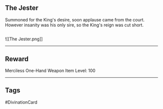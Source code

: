 ## The Jester
Summoned for the King's desire,
soon applause came from the court.
However insanity was his only sire,
so the King's reign was cut short.
## 
![[The Jester.png]]

---
## Reward
Merciless One-Hand Weapon
Item Level: 100

---
## Tags
#DivinationCard